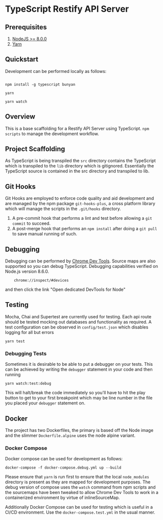 # TypeScript Restify API Server

## Prerequisites

1. [NodeJS >= 8.0.0](https://nodejs.org/)
2. [Yarn](https://yarnpkg.com/)

## Quickstart

Development can be performed locally as follows:

```

npm install -g typescript bunyan

yarn

yarn watch

```

## Overview

This is a base scaffolding for a Restify API Server using TypeScript. `npm scripts` to manage the development workflow.

## Project Scaffolding

As TypeScript is being transpiled the `src` directory contains the TypeScript which is transpiled to the `lib`
directory which is gitignored.  Essentially the TypeScript source is contained in the src directory and transpiled to lib.

## Git Hooks

Git Hooks are employed to enforce code quality and aid development and are managed by the npm package `git-hooks-plus`,
a cross platform library which will manage the scripts in the `.git/hooks` directory.

1. A pre-commit hook that performs a lint and test before allowing a `git commit` to succeed.
2. A post-merge hook that performs an `npm install` after doing a `git pull` to save manual running of such.

## Debugging

Debugging can be performed by [Chrome Dev Tools](https://medium.com/the-node-js-collection/debugging-node-js-with-google-chrome-4965b5f910f4).
Source maps are also supported so you can debug TypeScript. Debugging capabilities verified on Node.js version 8.6.0.

```
    chrome://inspect/#devices
```

and then click the link "Open dedicated DevTools for Node"


## Testing

Mocha, Chai and Supertest are currently used for testing.  Each api route should be tested mocking out databases and
functionality as required.  A test configuration can be observed in `config/test.json` which disables logging for all
but errors

```
yarn test
```

### Debugging Tests

Sometimes it is desirable to be able to put a debugger on your tests.  This can be achieved by writing the `debugger`
statement in your code and then running

```
yarn watch:test:debug
```

This will halt/break the code immediately so you'll have to hit the play button to get to your first breakpoint which
may be line number in the file you placed your `debugger` statement on.

## Docker

The project has two Dockerfiles, the primary is based off the Node image and the slimmer `Dockerfile.alpine` uses the
node alpine variant.

### Docker Compose

Docker compose can be used for development as follows:

```
docker-compose -f docker-compose.debug.yml up --build
```

Please ensure that `yarn` is run first to ensure that the local `node_modules` directory is present as they are mapped
for development purposes.  The debug version of compose uses the `watch` command from npm scripts and the sourcemaps
have been tweaked to allow Chrome Dev Tools to work in a containerized environment by virtue of inlineSourceMap.

Additionally Docker Compose can be used for testing which is useful in a CI/CD environment.  Use the
`docker-compose.test.yml` in the usual manner.
